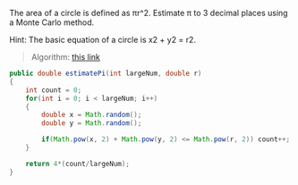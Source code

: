 The area of a circle is defined as πr^2. Estimate π to 3 decimal places using a
Monte Carlo method.

Hint: The basic equation of a circle is x2 + y2 = r2.


> Algorithm: [this link](https://academo.org/demos/estimating-pi-monte-carlo/) 

```java
public double estimatePi(int largeNum, double r)
{
    int count = 0;
    for(int i = 0; i < largeNum; i++)
    {
        double x = Math.random();
        double y = Math.random();

        if(Math.pow(x, 2) + Math.pow(y, 2) <= Math.pow(r, 2)) count++;
    }

    return 4*(count/largeNum);
}
```